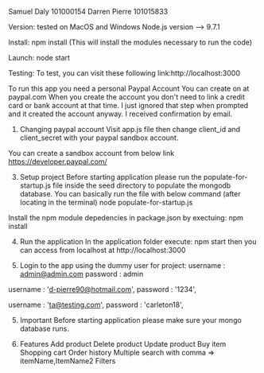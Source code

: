 Samuel Daly 101000154
Darren Pierre 101015833


Version: tested on MacOS and Windows
	 Node.js version --> 9.7.1

Install: npm install (This will install the modules necessary to run the code)

Launch: node start

Testing: To test, you can visit these following link:http://localhost:3000

To run this app you need a personal Paypal Account
You can create on at paypal.com
When you create the account you don't need to link a credit card or bank account at that
time. I just ignored that step when prompted and it created the account anyway. I received confirmation by email.

1) Changing paypal account
Visit app.js file then change client_id and client_secret with your
paypal sandbox account.

You can create a sandbox account from below link
https://developer.paypal.com/

3) Setup project
Before starting application please run the populate-for-startup.js
file inside the seed directory to populate the mongodb database.
You can basically run the file with below command (after locating in the terminal)
node populate-for-startup.js

Install the npm module depedencies in package.json by exectuing:
npm install

4) Run the application
In the application folder execute:
npm start
then you can access from localhost at
http://localhost:3000

5) Login to the app using the dummy user for project:
username : admin@admin.com
password : admin

username    : 'd-pierre90@hotmail.com',
password    : '1234',

username    : 'ta@testing.com',
password    : 'carleton18',


5) Important
Before starting application please make sure your mongo database runs.

6) Features
Add product
Delete product
Update product
Buy item
Shopping cart
Order history
Multiple search with comma => itemName,ItemName2
Filters
